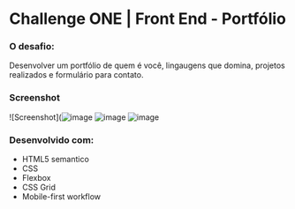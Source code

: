 # Challenge ONE | Front End - Portfólio

### O desafio:

Desenvolver um portfólio de quem é você, lingaugens que domina, projetos realizados e formulário para contato.

### Screenshot

![Screenshot](![image](https://github.com/user-attachments/assets/dc4fd93e-eec7-403c-85c3-e1f326bd82ab)
![image](https://github.com/user-attachments/assets/9d95e1ba-4525-4ca2-bbb5-16afa93173a0)
![image](https://github.com/user-attachments/assets/47607ffe-dc08-49c6-894e-5759e867ca17)




### Desenvolvido com:

- HTML5 semantico
- CSS
- Flexbox
- CSS Grid
- Mobile-first workflow
